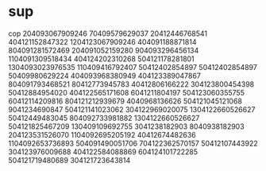  # sup
cop
204093067909246 70409579629037 20412446768541  404121152847322  1204123067909246 404091188871814 804091281572469 204091052159280 904093296456134 1104091309518434 404124202310268 504121178281801 1304093023976535 110409416792407 50412402854897 50412402854897 50409980629224 404093968380949 404123389047867 804091793468521 80412773945783 40412806166222 304123800454398 50412884954020 404122565171608 
6041211804197 504123060355755 60412114209816 804121212939679 4040968136626 504121045121068 9041234690847 504121141023062 304122969020075 1304122660526627 50412449483045 804092733981882 1304122660526627 504121825467209 130409109692755 3041238182903 8040938182903 204123531526070 1104092695205192 40412674482636 1104092653736893 504091490051706 704122362570157 50412107443922 304123976009688 404122584088869 604124101722285 504121719480689 304121723643814
